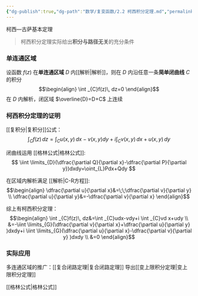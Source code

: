 ```yaml
---
{"dg-publish":true,"dg-path":"数学/复变函数/2.2 柯西积分定理.md","permalink":"/数学/复变函数/2.2 柯西积分定理/","dgPassFrontmatter":true,"noteIcon":"","created":"2024-10-03T22:43:28.839+08:00","updated":"2025-04-12T17:44:09.968+08:00"}
---
```


柯西—古萨基本定理
>柯西积分定理实际给出**积分与路径无关**的充分条件
### 单连通区域
设函数 $f(z)$ 在**单连通区域** $D$ 内[[解析\|解析]]，则在 $D$ 内沿任意一条**简单闭曲线** $C$ 的积分
$$\begin{align}
\int  _{C}f(z)\, dz=0 
\end{align}$$
在 $D$ 内解析，闭区域 $\overline{D}=D+C$ 上连续

### 柯西积分定理的证明
[[复积分\|复积分]]公式：
$$
\int _{C} f(z)\, dz=\int _{C}u(x,y)\, dx -v(x,y)dy+i \int _{C}v(x,y) \, dx +u(x,y)\, dy
$$

闭曲线运用 [[格林公式\|格林公式]]:
$$
\iint \limits_{D}(\dfrac{\partial Q}{\partial x}-\dfrac{\partial P}{\partial y})dxdy=\oint_{L}Pdx+Qdy  
$$

在区域内解析满足 [[解析\|C-R方程]]:
$$\begin{align}
\dfrac{\partial u}{\partial x}&=\;\;\dfrac{\partial v}{\partial y} \\
\dfrac{\partial u}{\partial y}&=-\dfrac{\partial v}{\partial x}    
\end{align}$$

综上有柯西积分定理：
$$\begin{align}
\int  _{C}f(z)\, dz&=\int  _{C}udx-vdy+i \int  _{C}vd x+udy \\
&=-\iint \limits_{G}(\dfrac{\partial v}{\partial x}+\dfrac{\partial u}{\partial y}   )dxdy+i \iint \limits_{G}(\dfrac{\partial u}{\partial x}-\dfrac{\partial v}{\partial y}  )dxdy \\
&=0
\end{align}$$
### 实际应用
多连通区域的推广：[[复合闭路定理\|复合闭路定理]]
导出[[变上限积分定理\|变上限积分定理]]















































































































































































































[[格林公式\|格林公式]]
